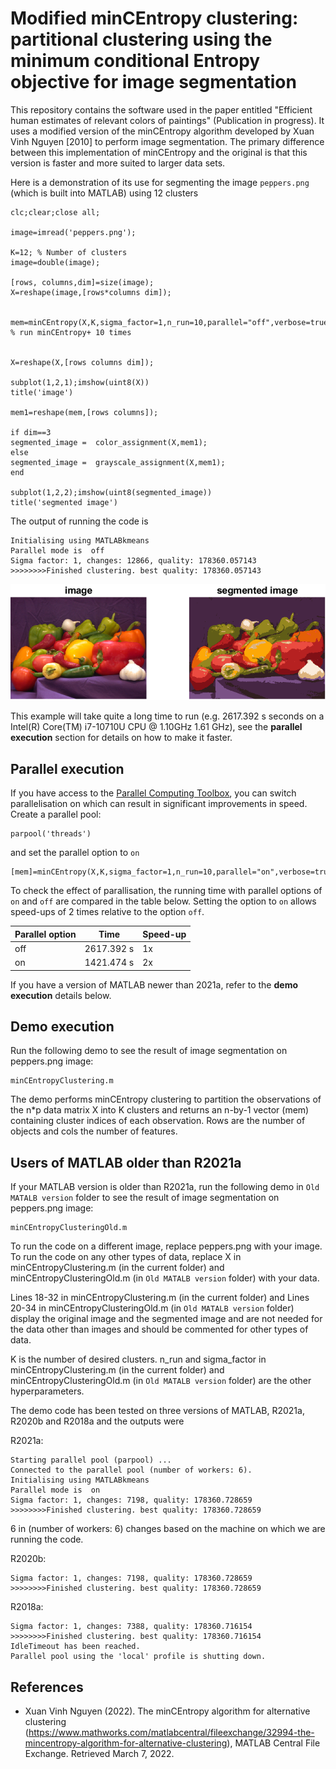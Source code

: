 # Modified minCEntropy clustering: partitional clustering using the minimum conditional Entropy objective for image segmentation

This repository contains the software used in the paper entitled "Efficient human estimates of relevant colors of paintings" (Publication in progress).  It uses a modified version of the minCEntropy algorithm developed by Xuan Vinh Nguyen [2010] to perform image segmentation.  The primary difference between this implementation of minCEntropy and the original is that this version is faster and more suited to larger data sets. 

Here is a demonstration of its use for segmenting the image `peppers.png` (which is built into MATLAB) using 12 clusters

```
clc;clear;close all;

image=imread('peppers.png');

K=12; % Number of clusters
image=double(image);

[rows, columns,dim]=size(image);
X=reshape(image,[rows*columns dim]);

   
mem=minCEntropy(X,K,sigma_factor=1,n_run=10,parallel="off",verbose=true);  % run minCEntropy+ 10 times


X=reshape(X,[rows columns dim]);

subplot(1,2,1);imshow(uint8(X))
title('image')

mem1=reshape(mem,[rows columns]);

if dim==3
segmented_image =  color_assignment(X,mem1);
else
segmented_image =  grayscale_assignment(X,mem1);
end

subplot(1,2,2);imshow(uint8(segmented_image))
title('segmented image')

```

The output of running the code is 

```
Initialising using MATLABkmeans
Parallel mode is  off
Sigma factor: 1, changes: 12866, quality: 178360.057143
>>>>>>>>Finished clustering. best quality: 178360.057143

```

![](https://github.com/ZT-HT/Clustering_minCEntropy/blob/main/segmented.bmp)



This example will take quite a long time to run (e.g. 2617.392 s seconds on a Intel(R) Core(TM) i7-10710U CPU @ 1.10GHz 1.61 GHz), see the **parallel execution** section for details on how to make it faster.

## Parallel execution 

If you have access to the [Parallel Computing Toolbox](https://www.mathworks.com/products/parallel-computing.html), you can switch parallelisation on which can result in significant improvements in speed.  Create a parallel pool:

```
parpool('threads')
```

and set the parallel option to `on`

```
[mem]=minCEntropy(X,K,sigma_factor=1,n_run=10,parallel="on",verbose=true);
```


To check the effect of parallisation, the running time with parallel options of `on` and `off` are compared in the table below. Setting the option to `on` allows speed-ups of 2 times relative to the option `off`. 


 |  Parallel option     | Time   | Speed-up | 
 | ------------------   | ----   | -------- | 
 |       off                  | 2617.392 s       | 1x |
 |       on                   | 1421.474 s       |  2x  |
  


If you have a version of MATLAB newer than 2021a, refer to the **demo execution** details below.


## Demo execution

Run the following demo to see the result of image segmentation on peppers.png image:

```
minCEntropyClustering.m
```

The demo performs minCEntropy clustering to partition the observations of the n*p data matrix X into K clusters and returns an n-by-1 vector (mem) containing cluster indices of each observation. Rows are the number of objects and cols the number of features.


## Users of MATLAB older than R2021a

If your MATLAB version is older than R2021a, run the following demo in `Old MATALB version` folder to see the result of image segmentation on peppers.png image:

```
minCEntropyClusteringOld.m
```


To run the code on a different image, replace peppers.png with your image. To run the code on any other types of data, replace X in minCEntropyClustering.m (in the current folder) and minCEntropyClusteringOld.m (in `Old MATALB version` folder) with your data. 

Lines 18-32 in minCEntropyClustering.m (in the current folder) and Lines 20-34 in minCEntropyClusteringOld.m (in `Old MATALB version` folder) display the original image and the segmented image and are not needed for the data other than images and should be commented for other types of data. 

K is the number of desired clusters. n_run and sigma_factor in minCEntropyClustering.m (in the current folder) and minCEntropyClusteringOld.m (in `Old MATALB version` folder) are the other hyperparameters. 

The demo code has been tested on three versions of MATLAB, R2021a, R2020b and R2018a and the outputs were

R2021a:

```
Starting parallel pool (parpool) ...
Connected to the parallel pool (number of workers: 6).
Initialising using MATLABkmeans
Parallel mode is  on
Sigma factor: 1, changes: 7198, quality: 178360.728659
>>>>>>>>Finished clustering. best quality: 178360.728659
```

6 in (number of workers: 6) changes based on the machine on which we are running the code.


R2020b:

```
Sigma factor: 1, changes: 7198, quality: 178360.728659
>>>>>>>>Finished clustering. best quality: 178360.728659
```

R2018a:
```
Sigma factor: 1, changes: 7388, quality: 178360.716154
>>>>>>>>Finished clustering. best quality: 178360.716154
IdleTimeout has been reached.
Parallel pool using the 'local' profile is shutting down.
```

## References

* Xuan Vinh Nguyen (2022). The minCEntropy algorithm for alternative clustering (https://www.mathworks.com/matlabcentral/fileexchange/32994-the-mincentropy-algorithm-for-alternative-clustering), MATLAB Central File Exchange. Retrieved March 7, 2022.


